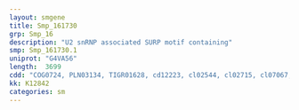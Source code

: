 ```yaml
---
layout: smgene
title: Smp_161730
grp: Smp_16
description: "U2 snRNP associated SURP motif containing"
smp: Smp_161730.1
uniprot: "G4VA56"
length:  3699
cdd: "COG0724, PLN03134, TIGR01628, cd12223, cl02544, cl02715, cl07067, cl17169, pfam00076, pfam01805, pfam04818, pfam08312, pfam14259, smart00360, smart00582, smart00648"
kk: K12842
categories: sm
---
```

